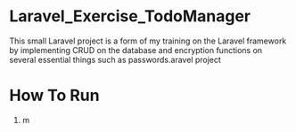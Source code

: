 # Laravel_Exercise_TodoManager
This small Laravel project is a form of my training on the Laravel framework by implementing CRUD on the database and encryption functions on several essential things such as passwords.aravel project

# How To Run
1. m
